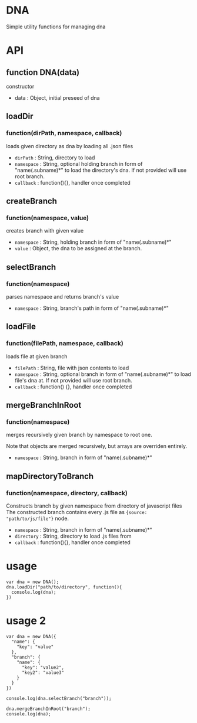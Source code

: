 # DNA

Simple utility functions for managing dna

# API

## function DNA(data)
constructor
* data : Object, initial preseed of dna

## loadDir
### function(dirPath, namespace, callback)
loads given directory as dna by loading all .json files
* `dirPath` : String, directory to load
* `namespace` : String, optional holding branch in form of 
"name(.subname)*" to load the directory's dna. 
If not provided will use root branch.
* `callback` : function(){}, handler once completed

## createBranch
### function(namespace, value)
creates branch with given value
* `namespace` : String, holding branch in form of "name(.subname)*"
* `value` : Object, the dna to be assigned at the branch.

## selectBranch
### function(namespace)
parses namespace and returns branch's value
* `namespace` : String, branch's path in form of "name(.subname)*"

## loadFile
### function(filePath, namespace, callback)
loads file at given branch
* `filePath` : String, file with json contents to load
* `namespace` : String, optional branch in form of "name(.subname)*"
to load file's dna at. If not provided will use root branch.
* `callback` : function() {}, handler once completed

## mergeBranchInRoot
### function(namespace)
merges recursively given branch by namespace to root one.

Note that objects are merged recursively, but arrays are overriden entirely.

* `namespace` : String, branch in form of "name(.subname)*"

## mapDirectoryToBranch
### function(namespace, directory, callback)
Constructs branch by given namespace from directory of javascript files
The constructed branch contains every .js file as `{source: "path/to/js/file"}` node.
* `namespace` : String, branch in form of "name(.subname)*"
* `directory` : String, directory to load .js files from
* `callback` : function(){}, handler once completed

# usage #

    var dna = new DNA();
    dna.loadDir("path/to/directory", function(){
      console.log(dna);
    })

# usage 2 #

    var dna = new DNA({
      "name": {
        "key": "value"
      },
      "branch": {
        "name": {
          "key": "value2",
          "key2": "value3"
        }
      }
    })

    console.log(dna.selectBranch("branch"));

    dna.mergeBranchInRoot("branch");
    console.log(dna);
